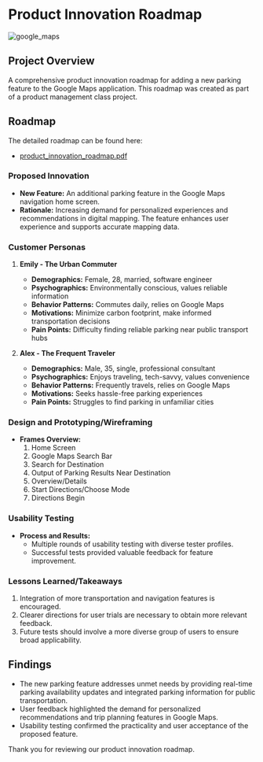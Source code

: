 # Product Innovation Roadmap

![google_maps](https://github.com/JaiBhatia19/London-Bike-Rides-Dashboard/assets/143343337/69da7bb2-c14a-46e8-9d2a-09a15ed924c2)

## Project Overview
A comprehensive product innovation roadmap for adding a new parking feature to the Google Maps application. This roadmap was created as part of a product management class project.

## Roadmap
The detailed roadmap can be found here:
- [product_innovation_roadmap.pdf](product_innovation_roadmap.pdf)

### Proposed Innovation
- **New Feature:** An additional parking feature in the Google Maps navigation home screen.
- **Rationale:** Increasing demand for personalized experiences and recommendations in digital mapping. The feature enhances user experience and supports accurate mapping data.

### Customer Personas
1. **Emily - The Urban Commuter**
   - **Demographics:** Female, 28, married, software engineer
   - **Psychographics:** Environmentally conscious, values reliable information
   - **Behavior Patterns:** Commutes daily, relies on Google Maps
   - **Motivations:** Minimize carbon footprint, make informed transportation decisions
   - **Pain Points:** Difficulty finding reliable parking near public transport hubs

2. **Alex - The Frequent Traveler**
   - **Demographics:** Male, 35, single, professional consultant
   - **Psychographics:** Enjoys traveling, tech-savvy, values convenience
   - **Behavior Patterns:** Frequently travels, relies on Google Maps
   - **Motivations:** Seeks hassle-free parking experiences
   - **Pain Points:** Struggles to find parking in unfamiliar cities

### Design and Prototyping/Wireframing
- **Frames Overview:**
  1. Home Screen
  2. Google Maps Search Bar
  3. Search for Destination
  4. Output of Parking Results Near Destination
  5. Overview/Details
  6. Start Directions/Choose Mode
  7. Directions Begin

### Usability Testing
- **Process and Results:**
  - Multiple rounds of usability testing with diverse tester profiles.
  - Successful tests provided valuable feedback for feature improvement.

### Lessons Learned/Takeaways
1. Integration of more transportation and navigation features is encouraged.
2. Clearer directions for user trials are necessary to obtain more relevant feedback.
3. Future tests should involve a more diverse group of users to ensure broad applicability.

## Findings
- The new parking feature addresses unmet needs by providing real-time parking availability updates and integrated parking information for public transportation.
- User feedback highlighted the demand for personalized recommendations and trip planning features in Google Maps.
- Usability testing confirmed the practicality and user acceptance of the proposed feature.

Thank you for reviewing our product innovation roadmap.

